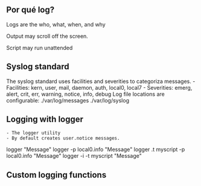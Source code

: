 ## Por qué log?  

Logs are the who, what, when, and why

Output may scroll off the screen.

Script may run unattended 

## Syslog standard
The syslog standard uses facilities and severities to categoriza messages.
	- Facilities: kern, user, mail, daemon, auth, local0, local7
	- Severities: emerg, alert, crit, err, warning, notice, info, debug
Log file locations are configurable:
	./var/log/messages
	./var/log/syslog
## Logging with logger
	- The logger utility
	- By default creates user.notice messages.
logger "Message"
logger -p local0.info "Message"
logger .t myscript -p local0.info "Message"
logger -i -t myscript "Message"

## Custom logging functions


 